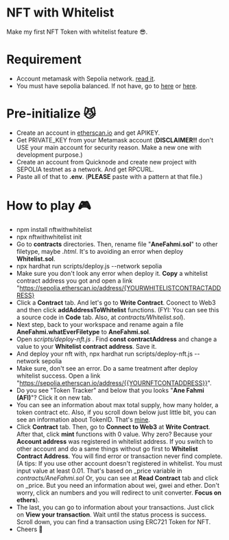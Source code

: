 # NFT with Whitelist

Make my first NFT Token with whitelist feature 😎.

# Requirement
- Account metamask with Sepolia network. [read it](https://www.coincarp.com/chainlist/sepolia/).
- You must have sepolia balanced. If not have, go to [here](https://sepoliafaucet.com) or [here](https://faucets.chain.link/sepolia).

# Pre-initialize 😼
- Create an account in [etherscan.io](https://etherscan.io) and get APIKEY.
- Get PRIVATE_KEY from your Metamask account (**DISCLAIMER!!** don't USE your main account for security reason. Make a new one with development purpose.)
- Create an account from Quicknode and create new project with SEPOLIA testnet as a network. And get RPCURL.
- Paste all of that to **.env**. (**PLEASE** paste with a pattern at that file.)

# How to play 🎮
- npm install nftwithwhitelist
- npx nftwithwhitelist init
- Go to **contracts** directories. Then, rename file "**AneFahmi.sol**" to other filetype, maybe *.html*. It's to avoiding an error when deploy **Whitelist.sol**.
- npx hardhat run scripts/deploy.js --network sepolia
- Make sure you don't look any error when deploy it. **Copy** a whitelist contract address you got and open a link "https://sepolia.etherscan.io/address/{YOURWHITELISTCONTRACTADDRESS}
- Click a **Contract** tab. And let's go to **Write Contract**. Coonect to Web3 and then click **addAddressToWhitelist** functions. (FYI: You can see this a source code in **Code** tab. Also, at *contracts/Whitelist.sol*).
- Next step, back to your workspace and rename again a file **AneFahmi.whatEverFiletype** to **AneFahmi.sol**.
- Open *scripts/deploy-nft.js* . Find **const contractAddress** and change a value to your **Whitelist contract address**. Save it.
- And deploy your nft with, npx hardhat run scripts/deploy-nft.js --network sepolia
- Make sure, don't see an error. Do a same treatment after deploy whitelist success. Open a link "https://sepolia.etherscan.io/address/{{YOURNFTCONTADDRESS}}".
- Do you see "Token Tracker" and below that you looks "**Ane Fahmi (AFI)**"? Click it on new tab.
- You can see an information about max total supply, how many holder, a token contract etc. Also, if you scroll down below just little bit, you can see an information about TokenID. That's [mine](https://sepolia.etherscan.io/token/0xf563ff937c9a5333a616d910914b8edbc55b19f5).
- Click **Contract** tab. Then, go to **Connect to Web3** at **Write Contract**. After that, click **mint** functions with 0 value. Why zero? Because your **Account address** was registered in whitelist address. If you switch to other account and do a same things without go first to **Whitelist Contract Address**. You will find error or transaction never find complete. (A tips: If you use other account doesn't registered in whitelist. You must input value at least 0.01. That's based on _price variable in *contracts/AneFahmi.sol* Or, you can see at **Read Contract** tab and click on _price. But you need an information about wei, gwei and ether. Don't worry, click an numbers and you will redirect to unit converter. **Focus on ethers**).
- The last, you can go to information about your transactions. Just click on **View your transaction**. Wait until the status process is success. Scroll down, you can find a transaction using ERC721 Token for NFT.
- Cheers 🍻